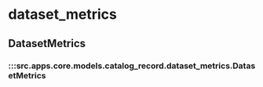 # dataset_metrics

## DatasetMetrics

### :::src.apps.core.models.catalog_record.dataset_metrics.DatasetMetrics

